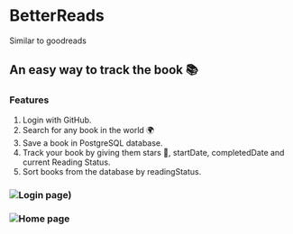# BetterReads
Similar to goodreads
## An easy way to track the book 📚 
### Features
 1. Login with GitHub.
 2. Search for any book in the world 🌍
 3. Save a book in PostgreSQL database.
 4. Track your book by giving them stars 🌟, startDate, completedDate and current Reading Status.
 5. Sort books from the database by readingStatus.

### ![Login page)](https://user-images.githubusercontent.com/81359755/171620813-42419428-f652-4709-aef0-db2e27b1a05c.png)
### ![Home page](https://user-images.githubusercontent.com/81359755/171620927-b42e7fec-f934-4150-ad71-0ebc382e3300.png)

